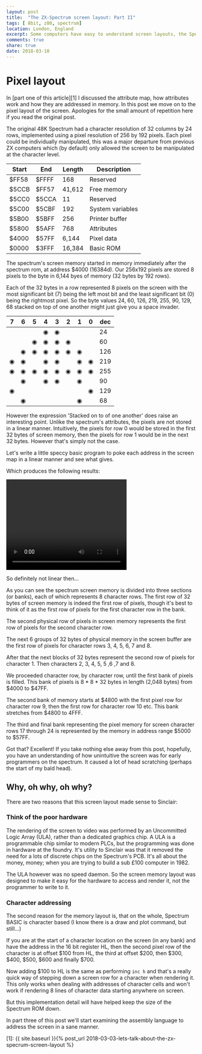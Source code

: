 ```yaml
---
layout: post
title:  "The ZX-Spectrum screen layout: Part II"
tags: [ 8bit, z80, spectrum]
location: London, England
excerpt: Some computers have easy to understand screen layouts, the Spectrum? Not so much!
comments: true
share: true
date: 2018-03-10
---
```

# Pixel layout

In [part one of this article][1] I discussed the attribute map, how attributes work and how they are addressed in memory. In this post we move on to the pixel layout of the screen.
Apologies for the small amount of repetition here if you read the original post.

The original 48K Spectrum had a character resolution of 32 columns by 24 rows, implemented using a pixel resolution of 256 by 192 pixels. Each pixel could be individually manipulated, this was a major departure from previous ZX computers which (by default) only allowed the screen to be manipulated at the character level.

<table>
    <thead>
        <tr><th>Start</th> <th>End</th> <th>Length</th> <th>Description</th></tr>
    </thead>
    <tbody>
        <tr> <td> $FF58 </td> <td> $FFFF </td> <td> 168    </td> <td> Reserved </td> </tr>
        <tr> <td> $5CCB </td> <td> $FF57 </td> <td> 41,612 </td> <td> Free memory </td> </tr>
        <tr> <td> $5CC0 </td> <td> $5CCA </td> <td> 11     </td> <td> Reserved </td> </tr>
        <tr> <td> $5C00 </td> <td> $5CBF </td> <td> 192    </td> <td> System variables </td> </tr>
        <tr> <td> $5B00 </td> <td> $5BFF </td> <td> 256    </td> <td> Printer buffer </td> </tr>
        <tr> <td> $5800 </td> <td> $5AFF </td> <td> 768    </td> <td> Attributes   </td> </tr>
        <tr> <td> $4000 </td> <td> $57FF </td> <td> 6,144  </td> <td> <span class="memory-slot">Pixel data</span>  </td> </tr>
        <tr> <td> $0000 </td> <td> $3FFF </td> <td> 16,384 </td> <td> Basic ROM </td> </tr>
    </tbody>
</table>

The spectrum's screen memory started in memory immediately after the spectrum rom, at address $4000 (16384d). Our 256x192 pixels are stored 8 pixels to the byte in 6,144 byes of memory (32 bytes by 192 rows).

Each of the 32 bytes in a row represented 8 pixels on the screen with the most significant bit (7) being the left most bit and the least significant bit (0) being the rightmost pixel. So the byte values 24, 60, 126, 219, 255, 90, 129, 68 stacked on top of one another might just give you a  space invader.

| 7 | 6 | 5 | 4 | 3 | 2 | 1 | 0 | dec  |
|---|---|---|---|---|---|---|---|---|
|   |   |   |&#9673;|&#9673;|   |   |   | 24   |
|   |   |&#9673;|&#9673;|&#9673;|&#9673;|   |   | 60   |
|   |&#9673;|&#9673;|&#9673;|&#9673;|&#9673;|&#9673;|   | 126  |
|&#9673;|&#9673;|   |&#9673;|&#9673;|   |&#9673;|&#9673;| 219  |
|&#9673;|&#9673;|&#9673;|&#9673;|&#9673;|&#9673;|&#9673;|&#9673;| 255  |
|   |&#9673;|   |&#9673;|&#9673;|   |&#9673;|   | 90   |
|&#9673;|   |   |   |   |   |   |&#9673;| 129  |
|   |&#9673;|   |   |   |   |&#9673;|   | 68   |

However the expression 'Stacked on to of one another' does raise an interesting point. Unlike the spectrum's attributes, the pixels are not stored in a linear manner. Intuitively, the pixels for row 0 would be stored in the first 32 bytes of screen memory, then the pixels for row 1 would be in the next 32 bytes. However that's simply not the case.

Let's write a little speccy basic program to poke each address in the screen map in a linear manner and see what gives.

<div class="dbImg zoom100 centeredImg" data-src="2018-03-10-lets-talk-about-the-zx-specrum-screen-layout-part-two/listing01.png" title="Sinclair basic program listing in the emulator." ></div>

Which produces the following results:

<video class="centeredImg" src="../images/2018-03-10-lets-talk-about-the-zx-specrum-screen-layout-part-two/screen-lines.mp4"  width="320" height="240" controls preload></video>

So definitely not linear then...

As you can see the spectrum screen memory is divided into three sections (or banks), each of which represents 8 character rows. The first row of 32 bytes of screen memory is indeed the first row of pixels, though it's best to think of it as the first row of pixels for the first character row in the bank.

The second physical row of pixels in screen memory represents the first row of pixels for the second character row.

The next 6 groups of 32 bytes of physical memory in the screen buffer are the first row of pixels for character rows 3, 4, 5, 6, 7 and 8.

After that the next blocks of 32 bytes represent the second row of pixels for character 1. Then characters 2, 3, 4, 5, 5 ,6 ,7 and 8.

We proceeded character row, by character row, until the first bank of pixels is filled. This bank of pixels is 8 * 8 * 32 bytes in length (2,048 bytes) from $4000 to $47FF.

The second bank of memory starts at $4800 with the first pixel row for character row 9, then the first row for character row 10 etc. This bank stretches from $4800 to 4FFF.

The third and final bank representing the pixel memory for screen character rows 17 through 24 is represented by the memory in address range $5000 to $57FF.

Got that? Excellent! If you take nothing else away from this post, hopefully, you have an understanding of how unintuitive the screen was for early programmers on the spectrum. It caused a lot of head scratching (perhaps the start of my bald head).

## Why, oh why, oh why?

There are two reasons that this screen layout made sense to Sinclair:

### Think of the poor hardware

The rendering of the screen to video was performed by an Uncommitted Logic Array (ULA), rather than a dedicated graphics chip. A ULA is a programmable chip similar to modern PLCs, but the programming was done in hardware at the foundry. It's utility to Sinclair was that it removed the need for a lots of discrete chips on the Spectrum's PCB. It's all about the money, money; when you are trying to build a sub £100 computer in 1982.

The ULA however was no speed daemon. So the screen memory layout was designed to make it easy for the hardware to access and render it, not the programmer to write to it.

### Character addressing

The second reason for the memory layout is, that on the whole, Spectrum BASIC is character based (I know there is a draw and plot command, but still...)

If you are at the start of a character location on the screen (in any bank) and have the address in the 16 bit register HL, then the second pixel row of the character is at offset $100 from HL, the third at offset $200, then $300, $400, $500, $600 and finally $700.

Now adding $100 to HL is the same as performing `inc h` and that's a really quick way of stepping down a screen row for a character when rendering it. This only works when dealing with addresses of character cells and won't work if rendering 8 lines of character data starting anywhere on screen.

But this implementation detail will have helped keep the size of the Spectrum ROM down.

In part three of this post we'll start examining the assembly language to address the screen in a sane manner.


[1]: {{ site.baseurl }}{% post_url 2018-03-03-lets-talk-about-the-zx-specrum-screen-layout %}
